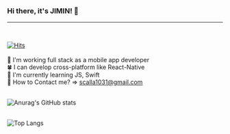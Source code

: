 ### Hi there, it's JIMIN! 👋
-- - 
<br>

[![Hits](https://hits.seeyoufarm.com/api/count/incr/badge.svg?url=https%3A%2F%2Fgithub.com%2FJJIMINSHIN%2Fhit-counter&count_bg=%2379C83D&title_bg=%23555555&icon=&icon_color=%23E7E7E7&title=hits&edge_flat=false)](https://hits.seeyoufarm.com)
<br><br>
🌱 I'm working full stack as a mobile app developer <br>
🍀 I can develop cross-platform like React-Native <br>
🥦 I'm currently learning JS, Swift <br>
🌳 How to Contact me? => scalla1031@gmail.com <br><br>

![Anurag's GitHub stats](https://github-readme-stats.vercel.app/api?username=JJIMINSHIN&show_icons=true&theme=vue)<br><br>

![Top Langs](https://github-readme-stats.vercel.app/api/top-langs/?username=JJIMINSHIN&layout=compact&theme=vue&hide=jupyter%20notebook)



<!--
**JJIMINSHIN/JJIMINSHIN** is a ✨ _special_ ✨ repository because its `README.md` (this file) appears on your GitHub profile.

Here are some ideas to get you started:

- 🔭 I’m currently working on ...
- 🌱 I’m currently learning ...
- 👯 I’m looking to collaborate on ...
- 🤔 I’m looking for help with ...
- 💬 Ask me about ...
- 📫 How to reach me: ...
- 😄 Pronouns: ...
- ⚡ Fun fact: ...
-->
